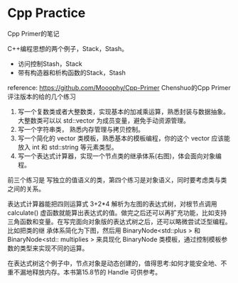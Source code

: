# Cpp Practice

Cpp Primer的笔记

C++编程思想的两个例子，Stack，Stash。

- 访问控制Stash，Stack
- 带有构造器和析构函数的Stack，Stash
 


reference: https://github.com/Mooophy/Cpp-Primer
Chenshuo的Cpp Primer评注版本的给的几个练习

1. 写一个复数类或者大整数类，实现基本的加减乘运算，熟悉封装与数据抽象。
    大整数类可以以 std::vector<int> 为成员变量，避免手动资源管理。
2. 写一个字符串类， 熟悉内存管理与拷贝控制。
3. 写一个简化的 vector<T> 类模板，熟悉基本的模板编程，你的这个 vector 应该能放入 int 和 std::string 等元素类型。
4. 写一个表达式计算器，实现一个节点类的继承体系(右图)，体会面向对象编程。

前三个练习是 写独立的值语义的类，第四个练习是对象语义，同时要考虑类与类之间的关系。

表达式计算器能把四则运算式 3+2*4 解析为左图的表达式树，对根节点调用 calculate() 虚函数就能算出表达式的值。做完之后还可以再扩充功能，比如支持三角函数和变量。在写完面向对象版的表达式树之后，还可以略微尝试泛型编程。比如把类的继 承体系简化为下图，然后用 BinaryNode<std::plus<double> > 和 BinaryNode<std:: multiplies<double> > 来具现化 BinaryNode<T> 类模板，通过控制模板参数的类型来实现不同的运算。

在表达式树这个例子中，节点对象是动态创建的，值得思考:如何才能安全地、不重不漏地释放内存。本书第15.8节的 Handle 可供参考。